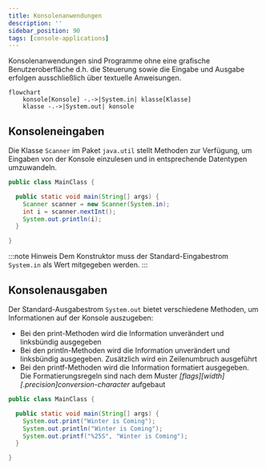 ```yaml
---
title: Konsolenanwendungen
description: ''
sidebar_position: 90
tags: [console-applications]
---
```


Konsolenanwendungen sind Programme ohne eine grafische Benutzeroberfläche d.h. die Steuerung sowie die Eingabe und Ausgabe erfolgen ausschließlich über textuelle Anweisungen.

```mermaid
flowchart
    konsole[Konsole] -.->|System.in| klasse[Klasse]
    klasse -.->|System.out| konsole
```

## Konsoleneingaben
Die Klasse `Scanner` im Paket `java.util` stellt Methoden zur Verfügung, um Eingaben von der Konsole einzulesen und in entsprechende Datentypen umzuwandeln.

```java title="MainClass.java" showLineNumbers
public class MainClass {

  public static void main(String[] args) {
    Scanner scanner = new Scanner(System.in);
    int i = scanner.nextInt();
    System.out.println(i);
  }

}
```

:::note Hinweis
Dem Konstruktor muss der Standard-Eingabestrom `System.in` als Wert mitgegeben werden.
:::

## Konsolenausgaben
Der Standard-Ausgabestrom `System.out` bietet verschiedene Methoden, um Informationen auf der Konsole auszugeben:
- Bei den print-Methoden wird die Information unverändert und linksbündig ausgegeben
- Bei den println-Methoden wird die Information unverändert und linksbündig ausgegeben. Zusätzlich wird ein Zeilenumbruch ausgeführt
- Bei den printf-Methoden wird die Information formatiert ausgegeben. Die Formatierungsregeln sind nach dem Muster _[flags]\[width][.precision]conversion-character_  aufgebaut

```java title="MainClass.java" showLineNumbers
public class MainClass {

  public static void main(String[] args) {
    System.out.print("Winter is Coming");
    System.out.println("Winter is Coming");
    System.out.printf("%25S", "Winter is Coming");
  }

}
```
